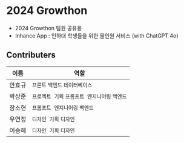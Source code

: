 # 2024 Growthon
- 2024 Growthon 팀원 공유용
- Inhance App : 인하대 학생들을 위한 올인원 서비스 (with ChatGPT 4o)

## Contributers

| 이름  | 역할                           |
| --- | ---------------------------- |
| 안효규 | `프론트` `백엔드` `데이터베이스`         |
| 박상준 | `프로젝트 기획` `프롬프트 엔지니어링` `백엔드` |
| 장소현 | `프롬프트 엔지니어링` `백엔드`           |
| 우연정 | `디자인 기획` `디자인`               |
| 이승혜 | `디자인 기획` `디자인`               |